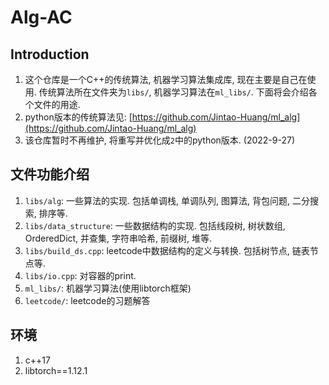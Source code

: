 # Alg-AC

## Introduction
1. 这个仓库是一个C++的传统算法, 机器学习算法集成库, 现在主要是自己在使用. 传统算法所在文件夹为`libs/`, 机器学习算法在`ml_libs/`. 下面将会介绍各个文件的用途. 
2. python版本的传统算法见: [https://github.com/Jintao-Huang/ml_alg](https://github.com/Jintao-Huang/ml_alg)
3. 该仓库暂时不再维护, 将重写并优化成`2`中的python版本. (2022-9-27)



## 文件功能介绍
1. `libs/alg`: 一些算法的实现. 包括单调栈, 单调队列, 图算法, 背包问题, 二分搜索, 排序等.
2. `libs/data_structure`: 一些数据结构的实现. 包括线段树, 树状数组, OrderedDict, 并查集, 字符串哈希, 前缀树, 堆等. 
3. `libs/build_ds.cpp`: leetcode中数据结构的定义与转换. 包括树节点, 链表节点等. 
4. `libs/io.cpp`: 对容器的print.
5. `ml_libs/`: 机器学习算法(使用libtorch框架)
6. `leetcode/`: leetcode的习题解答



## 环境
1. c++17
2. libtorch==1.12.1
